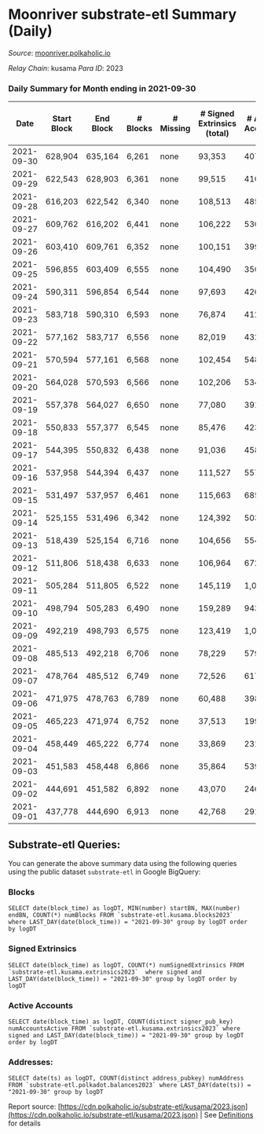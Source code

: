 # Moonriver substrate-etl Summary (Daily)

_Source_: [moonriver.polkaholic.io](https://moonriver.polkaholic.io)

*Relay Chain*: kusama
*Para ID*: 2023



### Daily Summary for Month ending in 2021-09-30


| Date | Start Block | End Block | # Blocks | # Missing | # Signed Extrinsics (total) | # Active Accounts | # Addresses with Balances | # Events | # Transfers | # XCM Transfers In | # XCM Transfers Out |
| ---- | ----------- | --------- | -------- | --------- | --------------------------- | ----------------- | ------------------------- | -------- | ----------- | ------------------ | ------------------- |
| 2021-09-30 | 628,904 | 635,164 | 6,261 | none  | 93,353 | 407 | 121,301 | 623,713 | 22,158 ($21,362,116.75) |   |   |
| 2021-09-29 | 622,543 | 628,903 | 6,361 | none  | 99,515 | 410 |  | 636,301 | 20,145 ($33,927,228.88) |   |   |
| 2021-09-28 | 616,203 | 622,542 | 6,340 | none  | 108,513 | 485 |  | 685,890 | 23,364 ($25,652,283.36) |   |   |
| 2021-09-27 | 609,762 | 616,202 | 6,441 | none  | 106,222 | 530 |  | 719,978 | 26,081 ($27,965,993.81) |   |   |
| 2021-09-26 | 603,410 | 609,761 | 6,352 | none  | 100,151 | 399 |  | 690,208 | 25,708 ($24,731,556.36) |   |   |
| 2021-09-25 | 596,855 | 603,409 | 6,555 | none  | 104,490 | 350 |  | 676,717 | 27,734 ($37,302,315.55) |   |   |
| 2021-09-24 | 590,311 | 596,854 | 6,544 | none  | 97,693 | 420 |  | 565,599 | 23,202 ($42,359,158.08) |   |   |
| 2021-09-23 | 583,718 | 590,310 | 6,593 | none  | 76,874 | 412 |  | 482,339 | 20,505 ($25,563,946.77) |   |   |
| 2021-09-22 | 577,162 | 583,717 | 6,556 | none  | 82,019 | 432 |  | 565,538 | 24,511 ($26,333,897.23) |   |   |
| 2021-09-21 | 570,594 | 577,161 | 6,568 | none  | 102,454 | 548 |  | 690,711 | 36,170 ($42,877,515.11) |   |   |
| 2021-09-20 | 564,028 | 570,593 | 6,566 | none  | 102,206 | 534 |  | 654,139 | 28,958 ($64,885,218.74) |   |   |
| 2021-09-19 | 557,378 | 564,027 | 6,650 | none  | 77,080 | 391 |  | 511,167 | 21,190 ($21,624,657.01) |   |   |
| 2021-09-18 | 550,833 | 557,377 | 6,545 | none  | 85,476 | 423 |  | 554,204 | 23,420 ($20,251,037.94) |   |   |
| 2021-09-17 | 544,395 | 550,832 | 6,438 | none  | 91,036 | 458 |  | 586,893 | 26,063 ($23,452,107.92) |   |   |
| 2021-09-16 | 537,958 | 544,394 | 6,437 | none  | 111,527 | 557 |  | 747,197 | 44,599 ($38,569,245.43) |   |   |
| 2021-09-15 | 531,497 | 537,957 | 6,461 | none  | 115,663 | 685 |  | 783,460 | 44,311 ($80,315,934.27) |   |   |
| 2021-09-14 | 525,155 | 531,496 | 6,342 | none  | 124,392 | 503 |  | 793,734 | 59,137 ($48,140,065.66) |   |   |
| 2021-09-13 | 518,439 | 525,154 | 6,716 | none  | 104,656 | 554 |  | 644,641 | 53,693 ($36,094,004.34) |   |   |
| 2021-09-12 | 511,806 | 518,438 | 6,633 | none  | 106,964 | 672 |  | 659,355 | 53,212 ($44,194,518.69) |   |   |
| 2021-09-11 | 505,284 | 511,805 | 6,522 | none  | 145,119 | 1,010 |  | 821,346 | 53,117 ($55,686,079.85) |   |   |
| 2021-09-10 | 498,794 | 505,283 | 6,490 | none  | 159,289 | 943 |  | 948,663 | 68,845 ($83,958,888.31) |   |   |
| 2021-09-09 | 492,219 | 498,793 | 6,575 | none  | 123,419 | 1,030 |  | 842,008 | 71,361 ($103,334,207.71) |   |   |
| 2021-09-08 | 485,513 | 492,218 | 6,706 | none  | 78,229 | 579 |  | 525,944 | 38,232 ($59,632,436.51) |   |   |
| 2021-09-07 | 478,764 | 485,512 | 6,749 | none  | 72,526 | 617 |  | 468,631 | 31,951 ($58,696,817.54) |   |   |
| 2021-09-06 | 471,975 | 478,763 | 6,789 | none  | 60,488 | 398 |  | 374,179 | 27,900 ($68,121,523.13) |   |   |
| 2021-09-05 | 465,223 | 471,974 | 6,752 | none  | 37,513 | 199 |  | 199,540 | 9,474 ($16,801,909.67) |   |   |
| 2021-09-04 | 458,449 | 465,222 | 6,774 | none  | 33,869 | 231 |  | 165,939 | 6,118 ($17,051,356.32) |   |   |
| 2021-09-03 | 451,583 | 458,448 | 6,866 | none  | 35,864 | 539 |  | 173,226 | 9,479 ($155,709,021.04) |   |   |
| 2021-09-02 | 444,691 | 451,582 | 6,892 | none  | 43,070 | 246 |  | 229,921 | 13,641 ($32,282,356.86) |   |   |
| 2021-09-01 | 437,778 | 444,690 | 6,913 | none  | 42,768 | 291 |  | 226,712 | 15,432 ($51,621,539.97) |   |   |

## Substrate-etl Queries:
You can generate the above summary data using the following queries using the public dataset `substrate-etl` in Google BigQuery:


### Blocks
```
SELECT date(block_time) as logDT, MIN(number) startBN, MAX(number) endBN, COUNT(*) numBlocks FROM `substrate-etl.kusama.blocks2023`  where LAST_DAY(date(block_time)) = "2021-09-30" group by logDT order by logDT
```


### Signed Extrinsics
```
SELECT date(block_time) as logDT, COUNT(*) numSignedExtrinsics FROM `substrate-etl.kusama.extrinsics2023`  where signed and LAST_DAY(date(block_time)) = "2021-09-30" group by logDT order by logDT
```


### Active Accounts
```
SELECT date(block_time) as logDT, COUNT(distinct signer_pub_key) numAccountsActive FROM `substrate-etl.kusama.extrinsics2023` where signed and LAST_DAY(date(block_time)) = "2021-09-30" group by logDT order by logDT
```


### Addresses:
```
SELECT date(ts) as logDT, COUNT(distinct address_pubkey) numAddress FROM `substrate-etl.polkadot.balances2023` where LAST_DAY(date(ts)) = "2021-09-30" group by logDT
```



Report source: [https://cdn.polkaholic.io/substrate-etl/kusama/2023.json](https://cdn.polkaholic.io/substrate-etl/kusama/2023.json) | See [Definitions](/DEFINITIONS.md) for details
